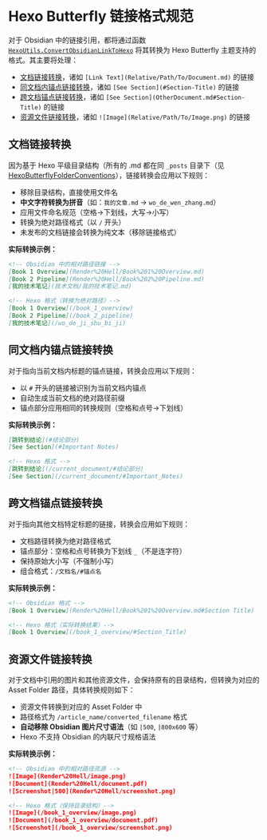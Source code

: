 # Hexo Butterfly 链接格式规范

对于 Obsidian 中的链接引用，都将通过函数 [`HexoUtils.ConvertObsidianLinkToHexo`](xref:Obsidian2.Utilities.Hexo.HexoUtils.ConvertObsidianLinkToHexo*) 将其转换为 Hexo Butterfly 主题支持的格式。其主要将处理：

- [文档链接转换](#文档链接转换)，诸如 `[Link Text](Relative/Path/To/Document.md)` 的链接
- [同文档内锚点链接转换](#同文档内锚点链接转换)，诸如 `[See Section](#Section-Title)` 的链接
- [跨文档锚点链接转换](#跨文档锚点链接转换)，诸如 `[See Section](OtherDocument.md#Section-Title)` 的链接
- [资源文件链接转换](#资源文件链接转换)，诸如 `![Image](Relative/Path/To/Image.png)` 的链接


## 文档链接转换

因为基于 Hexo 平级目录结构（所有的 .md 都在同 `_posts` 目录下（见 [HexoButterflyFolderConventions](HexoButterflyFolderConventions.md)），链接转换会应用以下规则：

- 移除目录结构，直接使用文件名
- **中文字符转换为拼音**（如：`我的文章.md` → `wo_de_wen_zhang.md`）
- 应用文件命名规范（空格→下划线，大写→小写）
- 转换为绝对路径格式（以 `/` 开头）
- 未发布的文档链接会转换为纯文本（移除链接格式）

**实际转换示例：**
```markdown
<!-- Obsidian 中的相对路径链接 -->
[Book 1 Overview](Render%20Hell/Book%201%20Overview.md)
[Book 2 Pipeline](Render%20Hell/Book%202%20Pipeline.md)
[我的技术笔记](技术文档/我的技术笔记.md)

<!-- Hexo 格式（转换为绝对路径）-->
[Book 1 Overview](/book_1_overview)
[Book 2 Pipeline](/book_2_pipeline)
[我的技术笔记](/wo_de_ji_shu_bi_ji)
```

## 同文档内锚点链接转换

对于指向当前文档内标题的锚点链接，转换会应用以下规则：

- 以 `#` 开头的链接被识别为当前文档内锚点
- 自动生成当前文档的绝对路径前缀
- 锚点部分应用相同的转换规则（空格和点号→下划线）


**实际转换示例：**
```markdown
[跳转到结论](#结论部分)
[See Section](#Important Notes)

<!-- Hexo 格式 -->
[跳转到结论](/current_document/#结论部分)
[See Section](/current_document/#Important_Notes)
```

## 跨文档锚点链接转换

对于指向其他文档特定标题的链接，转换会应用如下规则：

- 文档路径转换为绝对路径格式
- 锚点部分：空格和点号转换为下划线 `_`（不是连字符）
- 保持原始大小写（不强制小写）
- 组合格式：`/文档名/#锚点名`

**实际转换示例：**
```markdown
<!-- Obsidian 格式 -->
[Book 1 Overview](Render%20Hell/Book%201%20Overview.md#Section Title)

<!-- Hexo 格式（实际转换结果）-->
[Book 1 Overview](/book_1_overview/#Section_Title)
```

## 资源文件链接转换

对于文档中引用的图片和其他资源文件，会保持原有的目录结构，但转换为对应的 Asset Folder 路径，具体转换规则如下：

- 资源文件转换到对应的 Asset Folder 中
- 路径格式为 `/article_name/converted_filename` 格式
- **自动移除 Obsidian 图片尺寸语法**（如 `|500`, `|800x600` 等）
- Hexo 不支持 Obsidian 的内联尺寸规格语法

**实际转换示例：**
```markdown
<!-- Obsidian 中的相对路径资源 -->
![Image](Render%20Hell/image.png)
![Document](Render%20Hell/document.pdf)
![Screenshot|500](Render%20Hell/screenshot.png)

<!-- Hexo 格式（保持目录结构）-->
![Image](/book_1_overview/image.png)
![Document](/book_1_overview/document.pdf)
![Screenshot](/book_1_overview/screenshot.png)
```